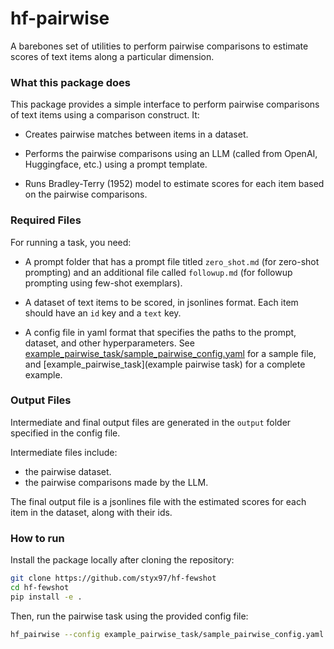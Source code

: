 # hf-pairwise
A barebones set of utilities to perform pairwise comparisons to estimate scores of text items along a particular dimension. 

### What this package does

This package provides a simple interface to perform pairwise comparisons of text items using a comparison construct. It: 

- Creates pairwise matches between items in a dataset.

- Performs the pairwise comparisons using an LLM (called from OpenAI, Huggingface, etc.) using a prompt template.

- Runs Bradley-Terry (1952) model to estimate scores for each item based on the pairwise comparisons.


### Required Files
For running a task, you need: 

- A prompt folder that has a prompt file titled `zero_shot.md` (for zero-shot prompting) and an additional file called `followup.md` (for followup prompting using few-shot exemplars).

- A dataset of text items to be scored, in jsonlines format. Each item should have an `id` key and a `text` key. 

- A config file in yaml format that specifies the paths to the prompt, dataset, and other hyperparameters. See [example_pairwise_task/sample_pairwise_config.yaml](sample_pairwise_config) for a sample file, and [example_pairwise_task](example pairwise task) for a complete example. 

### Output Files

Intermediate and final output files are generated in the `output` folder specified in the config file.

Intermediate files include:
- the pairwise dataset. 
- the pairwise comparisons made by the LLM.

The final output file is a jsonlines file with the estimated scores for each item in the dataset, along with their ids.

### How to run

Install the package locally after cloning the repository:

```bash
git clone https://github.com/styx97/hf-fewshot
cd hf-fewshot
pip install -e .
```

Then, run the pairwise task using the provided config file:

```bash
hf_pairwise --config example_pairwise_task/sample_pairwise_config.yaml
```